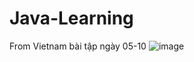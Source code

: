 # Java-Learning
From Vietnam
bài tập ngày 05-10
![image](https://user-images.githubusercontent.com/90901839/194059769-b96cc71d-96e3-4c7f-a69f-0cf4fc8aa20c.png)
